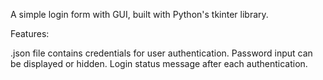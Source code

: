 A simple login form with GUI, built with Python's tkinter library.

Features:

.json file contains credentials for user authentication.
Password input can be displayed or hidden.
Login status message after each authentication.
